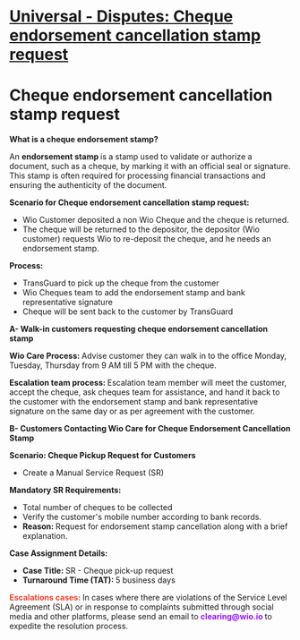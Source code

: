# [Universal - Disputes: Cheque endorsement cancellation stamp request](https://app.getguru.com/card/iBeGkX4T/Universal-Disputes-Cheque-endorsement-cancellation-stamp-request)

<p class="ghq-card-content__paragraph ghq-is-empty" data-ghq-card-content-type="paragraph">
</p>
<h1 class="ghq-card-content__large-heading" data-ghq-card-content-type="LARGE_HEADING">
 Cheque endorsement cancellation stamp request
</h1>
<p class="ghq-card-content__paragraph" data-ghq-card-content-type="paragraph">
 <strong class="ghq-card-content__bold" data-ghq-card-content-type="BOLD">
  What is a cheque endorsement stamp?
 </strong>
</p>
<p class="ghq-card-content__paragraph" data-ghq-card-content-type="paragraph">
 An
 <strong class="ghq-card-content__bold" data-ghq-card-content-type="BOLD">
  endorsement stamp
 </strong>
 is a stamp used to validate or authorize a document, such as a cheque, by marking it with an official seal or signature. This stamp is often required for processing financial transactions and ensuring the authenticity of the document.
</p>
<p class="ghq-card-content__paragraph" data-ghq-card-content-type="paragraph">
 <strong class="ghq-card-content__bold" data-ghq-card-content-type="BOLD">
  Scenario for Cheque endorsement cancellation stamp request:
 </strong>
</p>
<ul class="ghq-card-content__bulleted-list" data-ghq-card-content-type="BULLETED_LIST">
 <li class="ghq-card-content__bulleted-list-item" data-ghq-card-content-type="BULLETED_LIST_ITEM">
  Wio Customer deposited a non Wio Cheque and the cheque is returned.
 </li>
 <li class="ghq-card-content__bulleted-list-item" data-ghq-card-content-type="BULLETED_LIST_ITEM">
  The cheque will be returned to the depositor, the depositor (Wio customer) requests Wio to re-deposit the cheque, and he needs an endorsement stamp.
 </li>
</ul>
<p class="ghq-card-content__paragraph" data-ghq-card-content-type="paragraph">
 <strong class="ghq-card-content__bold" data-ghq-card-content-type="BOLD">
  Process:
 </strong>
</p>
<ul class="ghq-card-content__bulleted-list" data-ghq-card-content-type="BULLETED_LIST">
 <li class="ghq-card-content__bulleted-list-item" data-ghq-card-content-type="BULLETED_LIST_ITEM">
  TransGuard to pick up the cheque from the customer
 </li>
 <li class="ghq-card-content__bulleted-list-item" data-ghq-card-content-type="BULLETED_LIST_ITEM">
  Wio Cheques team to add the endorsement stamp and bank representative signature
 </li>
 <li class="ghq-card-content__bulleted-list-item" data-ghq-card-content-type="BULLETED_LIST_ITEM">
  Cheque will be sent back to the customer by TransGuard
 </li>
</ul>
<p class="ghq-card-content__paragraph ghq-is-empty" data-ghq-card-content-type="paragraph">
</p>
<p class="ghq-card-content__paragraph" data-ghq-card-content-type="paragraph">
 <strong class="ghq-card-content__bold" data-ghq-card-content-type="BOLD">
  A- Walk-in customers requesting cheque endorsement cancellation stamp
 </strong>
</p>
<p class="ghq-card-content__paragraph" data-ghq-card-content-type="paragraph">
 <strong class="ghq-card-content__bold" data-ghq-card-content-type="BOLD">
  Wio Care Process:
 </strong>
 Advise customer they can walk in to the office Monday, Tuesday, Thursday from 9 AM till 5 PM with the cheque.
</p>
<p class="ghq-card-content__paragraph" data-ghq-card-content-type="paragraph">
 <strong class="ghq-card-content__bold" data-ghq-card-content-type="BOLD">
  Escalation team process:
 </strong>
 Escalation team member will meet the customer, accept the cheque, ask cheques team for assistance, and hand it back to the customer with the endorsement stamp and bank representative signature on the same day or as per agreement with the customer.
</p>
<p class="ghq-card-content__paragraph ghq-is-empty" data-ghq-card-content-type="paragraph">
</p>
<p class="ghq-card-content__paragraph" data-ghq-card-content-type="paragraph">
 <strong class="ghq-card-content__bold" data-ghq-card-content-type="BOLD">
  B- Customers Contacting Wio Care for Cheque Endorsement Cancellation Stamp
 </strong>
 <mark class="ghq-card-content__highlight" data-ghq-card-content-type="HIGHLIGHT" style="background-color:#fde892">
 </mark>
</p>
<p class="ghq-card-content__paragraph" data-ghq-card-content-type="paragraph">
 <strong class="ghq-card-content__bold" data-ghq-card-content-type="BOLD">
  Scenario: Cheque Pickup Request for Customers
 </strong>
</p>
<ul class="ghq-card-content__bulleted-list" data-ghq-card-content-type="BULLETED_LIST">
 <li class="ghq-card-content__bulleted-list-item" data-ghq-card-content-type="BULLETED_LIST_ITEM">
  Create a Manual Service Request (SR)
 </li>
</ul>
<p class="ghq-card-content__paragraph" data-ghq-card-content-type="paragraph">
 <strong class="ghq-card-content__bold" data-ghq-card-content-type="BOLD">
  Mandatory SR Requirements:
 </strong>
</p>
<ul class="ghq-card-content__bulleted-list" data-ghq-card-content-type="BULLETED_LIST">
 <li class="ghq-card-content__bulleted-list-item" data-ghq-card-content-type="BULLETED_LIST_ITEM">
  Total number of cheques to be collected
 </li>
 <li class="ghq-card-content__bulleted-list-item" data-ghq-card-content-type="BULLETED_LIST_ITEM">
  Verify the customer's mobile number according to bank records.
 </li>
 <li class="ghq-card-content__bulleted-list-item" data-ghq-card-content-type="BULLETED_LIST_ITEM">
  <strong class="ghq-card-content__bold" data-ghq-card-content-type="BOLD">
   Reason:
  </strong>
  Request for endorsement stamp cancellation along with a brief explanation.
 </li>
</ul>
<p class="ghq-card-content__paragraph" data-ghq-card-content-type="paragraph">
 <strong class="ghq-card-content__bold" data-ghq-card-content-type="BOLD">
  Case Assignment Details:
 </strong>
</p>
<ul class="ghq-card-content__bulleted-list" data-ghq-card-content-type="BULLETED_LIST">
 <li class="ghq-card-content__bulleted-list-item" data-ghq-card-content-type="BULLETED_LIST_ITEM">
  <strong class="ghq-card-content__bold" data-ghq-card-content-type="BOLD">
   Case Title:
  </strong>
  SR - Cheque pick-up request
 </li>
 <li class="ghq-card-content__bulleted-list-item" data-ghq-card-content-type="BULLETED_LIST_ITEM">
  <strong class="ghq-card-content__bold" data-ghq-card-content-type="BOLD">
   Turnaround Time (TAT):
  </strong>
  5 business days
 </li>
</ul>
<p class="ghq-card-content__paragraph" data-ghq-card-content-type="paragraph">
 <strong class="ghq-card-content__bold" data-ghq-card-content-type="BOLD">
  <span class="ghq-card-content__text-color" data-ghq-card-content-type="TEXT_COLOR" style="color:#f7412d">
   Escalations cases:
  </span>
 </strong>
 In cases where there are violations of the Service Level Agreement (SLA) or in response to complaints submitted through social media and other platforms, please send an email to
 <strong class="ghq-card-content__bold" data-ghq-card-content-type="BOLD">
  <span class="ghq-card-content__text-color" data-ghq-card-content-type="TEXT_COLOR" style="color:#9013fe">
   clearing@wio.io
  </span>
 </strong>
 to expedite the resolution process.
</p>
<p class="ghq-card-content__paragraph" data-ghq-card-content-type="paragraph">
</p>
<p class="ghq-card-content__paragraph ghq-is-empty" data-ghq-card-content-type="paragraph">
</p>
